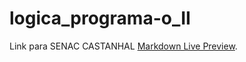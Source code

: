 # logica_programa-o_II
Link para SENAC CASTANHAL [Markdown Live Preview](https://www.pa.senac.br/unidade/castanhal).